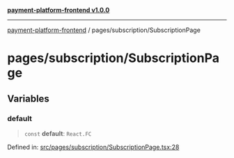 [**payment-platform-frontend v1.0.0**](../../README.md)

***

[payment-platform-frontend](../../README.md) / pages/subscription/SubscriptionPage

# pages/subscription/SubscriptionPage

## Variables

### default

> `const` **default**: `React.FC`

Defined in: [src/pages/subscription/SubscriptionPage.tsx:28](https://github.com/lsendel/sass/blob/main/frontend/src/pages/subscription/SubscriptionPage.tsx#L28)
